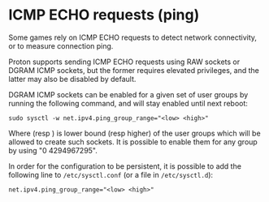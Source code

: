 # ICMP ECHO requests (ping)

Some games rely on ICMP ECHO requests to detect network connectivity,
or to measure connection ping.

Proton supports sending ICMP ECHO requests using RAW sockets or DGRAM
ICMP sockets, but the former requires elevated privileges, and the
latter may also be disabled by default.

DGRAM ICMP sockets can be enabled for a given set of user groups by
running the following command, and will stay enabled until next reboot:

```
sudo sysctl -w net.ipv4.ping_group_range="<low> <high>"
```

Where <low> (resp <high>) is lower bound (resp higher) of the user
groups which will be allowed to create such sockets. It is possible to
enable them for any group by using "0 4294967295".

In order for the configuration to be persistent, it is possible to add
the following line to `/etc/sysctl.conf` (or a file in `/etc/sysctl.d`):

```
net.ipv4.ping_group_range="<low> <high>"
```
